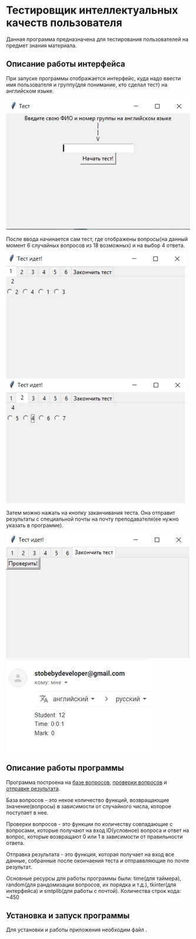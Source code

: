 # Тестировщик интеллектуальных качеств пользователя
Данная программа предназначена для тестирования пользователей на предмет знания материала.

## Описание работы интерфейса
При запуске программы отображается интерфейс, куда надо ввести имя пользователя и группу(для понимание, кто сделал тест) на английском языке.

![Снимок1.PNG](Скрины/Снимок1.PNG)

После ввода начинается сам тест, где отображены вопросы(на данный момент 6 случайных вопросов из 18 возможных) и на выбор 4 ответа.

![Снимок2.PNG](Скрины/Снимок2.PNG)
![Снимок3.PNG](Скрины/Снимок3.PNG)

Затем можно нажать на кнопку заканчивания теста. Она отправит результаты с специальной почты на почту преподавателя(ее нужно указать в программе).

![Снимок4.PNG](Скрины/Снимок4.PNG)
![Снимок5.PNG](Скрины/Снимок5.PNG)

## Описание работы программы

Программа построена на [базе вопросов](questions_basa.py), [проверки вопросов](question_answer.py) и [отправке результата](email_post.py).

База вопросов - это некое количество функций, возвращающие значение(вопросы) в зависимости от случайного числа, которое поступает в нее.

Проверки вопросов - это функции по количеству совпадающие с вопросами, которые получают на вход ID(условное) вопроса и ответ на вопрос, которые возвращают 0 или 1 в зависимости от правильности ответа.

Отправка результата - это функция, которая получает на вход все данные, собранные после окончаения теста и отправвляющие по почте результат.

Основные ресурсы для работы программы были: time(для таймера), random(для рандомизации вопросов, их порядка и т.д.), tkinter(для интерфейса) и smtplib(для работы с почтой).
Количества строк кода: ~450

## Установка и запуск программы

Для установки и работы приложения необходим файл []().
